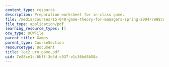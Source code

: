 ```yaml
---
content_type: resource
description: Preparation worksheet for in-class game.
file: /media/courses/15-040-game-theory-for-managers-spring-2004/7e88ce1c6bff3e3dc037e1c36bd5b58a_lec2_urn_game.pdf
file_type: application/pdf
learning_resource_types: []
ocw_type: OCWFile
parent_title: Games
parent_type: CourseSection
resourcetype: Document
title: lec2_urn_game.pdf
uid: 7e88ce1c-6bff-3e3d-c037-e1c36bd5b58a
---
```

